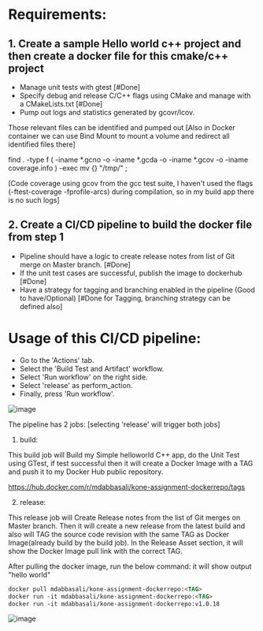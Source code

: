 
# Requirements:
## 1. Create a sample Hello world c++ project and then create a docker file for this cmake/c++ project

- Manage unit tests with gtest [#Done] 
- Specify debug and release C/C++ flags using CMake and manage with a CMakeLists.txt  [#Done]
- Pump out logs and statistics generated by gcovr/lcov.

Those relevant files can be identified and pumped out [Also in Docker container we can use Bind Mount to mount a volume and redirect all identified files there]

find . -type f \( -iname *.gcno -o -iname *.gcda -o -iname *.gcov -o -iname coverage.info \) -exec mv {} "/tmp/" \;

[Code coverage using gcov from the gcc test suite, I haven't used the flags (-ftest-coverage -fprofile-arcs) during compilation, so in my build app there is no such logs]

 

## 2. Create a CI/CD pipeline to build the docker file from step 1

- Pipeline should have a logic to create release notes from list of Git merge on Master branch. [#Done]
- If the unit test cases are successful, publish the image to dockerhub  [#Done]
- Have a strategy for tagging and branching enabled in the pipeline (Good to have/Optional) [#Done for Tagging, branching strategy can be defined also]


# Usage of this CI/CD pipeline:
- Go to the 'Actions' tab.
- Select the 'Build Test and Artifact' workflow.
- Select 'Run workflow' on the right side.
- Select 'release' as perform_action.
- Finally, press 'Run workflow'.

![image](https://github.com/MdAbbasAli-batf/kone-assignment-demo/assets/24863141/81519395-5c04-4a90-b350-e9c44e4fc670)


The pipeline has 2 jobs: [selecting 'release' will trigger both jobs]

1. build:

This build job will Build my Simple helloworld C++ app, do the Unit Test using GTest, if test successful then it will create a Docker Image with a TAG and push it to my Docker Hub public repository.

https://hub.docker.com/r/mdabbasali/kone-assignment-dockerrepo/tags

2. release:

This release job will Create Release notes from the list of Git merges on Master branch. Then it will create a new release from the latest build and also will TAG the source code revision with the same TAG as Docker Image(already build by the build job). In the Release Asset section, it will show the Docker Image pull link with the correct TAG.

After pulling the docker image, run the below command: it will show output "hello world"
   ```markdown
   docker pull mdabbasali/kone-assignment-dockerrepo:<TAG>
   docker run -it mdabbasali/kone-assignment-dockerrepo:<TAG>
   docker run -it mdabbasali/kone-assignment-dockerrepo:v1.0.18
   ```




![image](https://github.com/MdAbbasAli-batf/kone-assignment-demo/assets/24863141/91881655-fe09-4fca-87f8-fc4392ed35ac)
